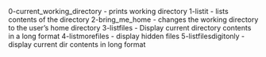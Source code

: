 0-current_working_directory - prints working directory
1-listit - lists contents of the directory
2-bring_me_home - changes the working directory to the user’s home directory
3-listfiles - Display current directory contents in a long format
4-listmorefiles - display hidden files
5-listfilesdigitonly - display current dir contents in long format
